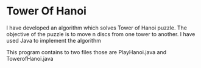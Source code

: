 # Tower Of Hanoi
I have developed an algorithm which solves Tower of Hanoi puzzle. The objective of the puzzle is to move n discs from one tower to another. I have used Java to implement the algorithm

This program contains to two files those are PlayHanoi.java and TowerofHanoi.java 
